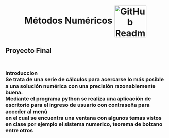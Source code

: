 
<h1><p align="center"> Métodos Numéricos 
<img width="100px" src="https://res.cloudinary.com/anuraghazra/image/upload/v1594908242/logo_ccswme.svg" align="center" alt="GitHub Readme Stats" />
</p></h1>
  <p aling="left"><h2>
  Proyecto Final <br><br></h2>
    <h3>
  Introduccion <br>
  Se trata de una serie de cálculos para acercarse lo más posible a una solución numérica con una precisión razonablemente buena.<br>
  Mediante el programa python se realiza una aplicación de escritorio para el ingreso de usuario con contraseña para acceder al menú<br>
  en el cual se encuentra una ventana con algunos temas vistos en clase por ejemplo el sistema numerico, teorema de bolzano entre otros<br>
      
</h3>

</p>




